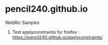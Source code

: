 # pencil240.github.io
WebRtc Samples

1. Test applyconstraints for firefox : https://pencil240.github.io/applyconstraints/
